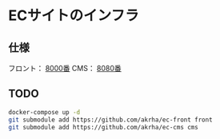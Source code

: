 # ECサイトのインフラ

## 仕様

フロント：
[8000番](http://0.0.0.0:8000)
CMS：
[8080番](http://0.0.0.0:8080)

## TODO

```bash
docker-compose up -d
git submodule add https://github.com/akrha/ec-front front
git submodule add https://github.com/akrha/ec-cms cms
```
